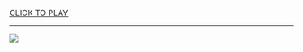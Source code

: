 
<a href="https://premium76.site?title=unblocked_games_76_run_3&ref=13M">CLICK TO PLAY</a></h3>
<hr>

<a href="https://premium76.site?title=unblocked_games_76_run_3&ref=13M"><img src="https://clearcache.store/games.png"></a>



